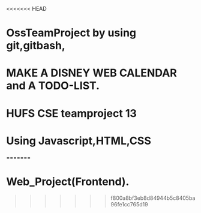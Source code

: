<<<<<<< HEAD
# OssTeamProject by using git,gitbash,
# MAKE  A DISNEY WEB CALENDAR and A TODO-LIST.
# HUFS CSE teamproject 13
# Using Javascript,HTML,CSS
=======
# Web_Project(Frontend).
>>>>>>> f800a8bf3eb8d84944b5c8405ba96fe1cc765d19
